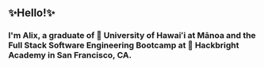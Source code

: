 ## ✨Hello!✨

### I'm Alix, a graduate of 🌺 University of Hawaiʻi at Mānoa and the Full Stack Software Engineering Bootcamp at 🍎 Hackbright Academy in San Francisco, CA. 
